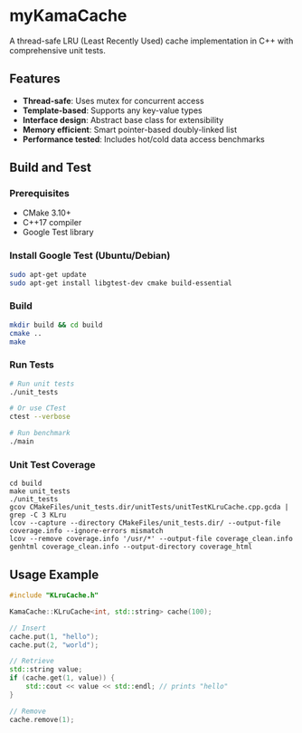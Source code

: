 # myKamaCache

A thread-safe LRU (Least Recently Used) cache implementation in C++ with comprehensive unit tests.

## Features

- **Thread-safe**: Uses mutex for concurrent access
- **Template-based**: Supports any key-value types
- **Interface design**: Abstract base class for extensibility
- **Memory efficient**: Smart pointer-based doubly-linked list
- **Performance tested**: Includes hot/cold data access benchmarks

## Build and Test

### Prerequisites
- CMake 3.10+
- C++17 compiler
- Google Test library

### Install Google Test (Ubuntu/Debian)
```bash
sudo apt-get update
sudo apt-get install libgtest-dev cmake build-essential
```

### Build
```bash
mkdir build && cd build
cmake ..
make
```

### Run Tests
```bash
# Run unit tests
./unit_tests

# Or use CTest
ctest --verbose

# Run benchmark
./main
```

### Unit Test Coverage
```
cd build
make unit_tests
./unit_tests
gcov CMakeFiles/unit_tests.dir/unitTests/unitTestKLruCache.cpp.gcda | grep -C 3 KLru
lcov --capture --directory CMakeFiles/unit_tests.dir/ --output-file coverage.info --ignore-errors mismatch
lcov --remove coverage.info '/usr/*' --output-file coverage_clean.info
genhtml coverage_clean.info --output-directory coverage_html
```


## Usage Example

```cpp
#include "KLruCache.h"

KamaCache::KLruCache<int, std::string> cache(100);

// Insert
cache.put(1, "hello");
cache.put(2, "world");

// Retrieve
std::string value;
if (cache.get(1, value)) {
    std::cout << value << std::endl; // prints "hello"
}

// Remove
cache.remove(1);
```